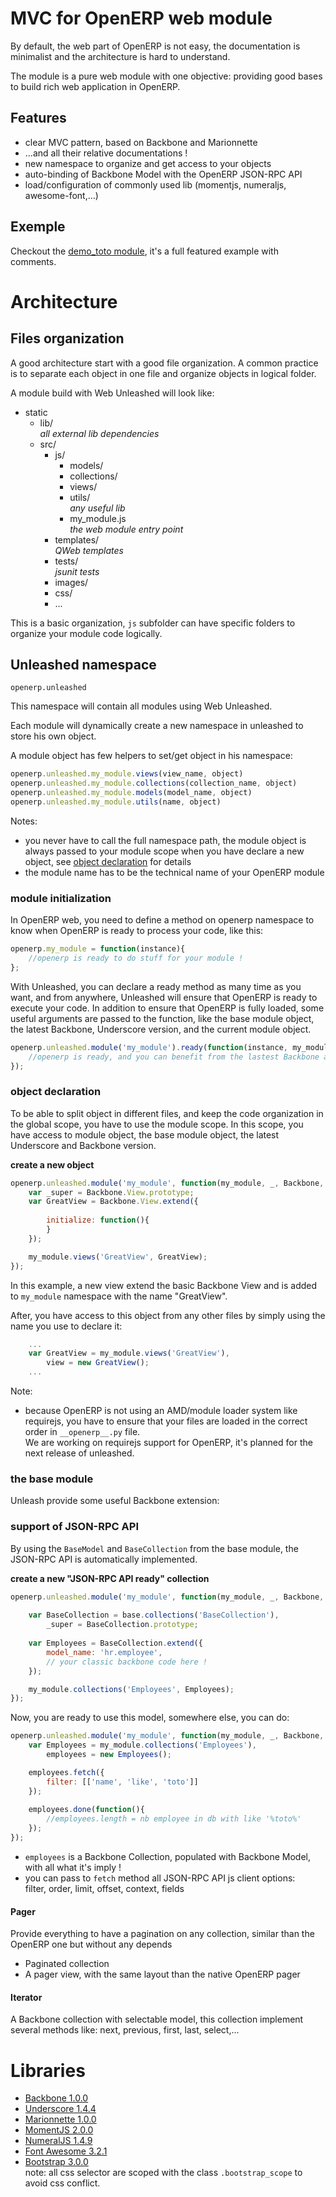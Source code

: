 # MVC for OpenERP web module 

By default, the web part of OpenERP is not easy, the documentation is minimalist and the architecture is hard to understand.

The module is a pure web module with one objective: providing good bases to build rich web application in OpenERP.

## Features

- clear MVC pattern, based on Backbone and Marionnette
- ...and all their relative documentations ! 
- new namespace to organize and get access to your objects
- auto-binding of Backbone Model with the OpenERP JSON-RPC API
- load/configuration of commonly used lib (momentjs, numeraljs, awesome-font,...) 

## Exemple

Checkout the [demo_toto module](https://github.com/trobz/openerp-web-unleashed/tree/master/demo_todo), it's a full featured example with comments. 

# Architecture

## Files organization

A good architecture start with a good file organization. A common practice is to separate each object in one file
and organize objects in logical folder.

A module build with Web Unleashed will look like:


- static
  - lib/       
    _all external lib dependencies_
  - src/
    - js/
      - models/
      - collections/
      - views/
      - utils/  
        _any useful lib_
      - my\_module.js    
        _the web module entry point_
    - templates/      
      _QWeb templates_
    - tests/      
      _jsunit tests_
    - images/
    - css/
    - ...

This is a basic organization, ```js``` subfolder can have specific folders to organize your module code logically.

## Unleashed namespace

`openerp.unleashed`

This namespace will contain all modules using Web Unleashed. 

Each module will dynamically create a new namespace in unleashed to store his own object.

A module object has few helpers to set/get object in his namespace:

```js
openerp.unleashed.my_module.views(view_name, object)
openerp.unleashed.my_module.collections(collection_name, object)
openerp.unleashed.my_module.models(model_name, object)
openerp.unleashed.my_module.utils(name, object)
```

Notes: 
- you never have to call the full namespace path, the module object is always passed to your module scope when you have declare a new object, see [object declaration](#object-declaration) for details 
- the module name has to be the technical name of your OpenERP module

### module initialization

In OpenERP web, you need to define a method on openerp namespace to know when OpenERP is ready to process your code, like this:
```js
openerp.my_module = function(instance){
    //openerp is ready to do stuff for your module !
};
```


With Unleashed, you can declare a ready method as many time as you want, and from anywhere, Unleashed will ensure that OpenERP is ready to execute your code.
In addition to ensure that OpenERP is fully loaded, some useful arguments are passed to the function, like the base module object, the latest Backbone, Underscore version, and the current module object.
```js
openerp.unleashed.module('my_module').ready(function(instance, my_module, _, Backbone, base_module) {
    //openerp is ready, and you can benefit from the lastest Backbone and Underscore version here !
});
```

### object declaration

To be able to split object in different files, and keep the code organization in the global scope, you have to use the module scope.
In this scope, you have access to module object, the base module object, the latest Underscore and Backbone version.

**create a new object**

```js
openerp.unleashed.module('my_module', function(my_module, _, Backbone, base){
    var _super = Backbone.View.prototype;
    var GreatView = Backbone.View.extend({
        
        initialize: function(){
        }
    });

    my_module.views('GreatView', GreatView);
});
```

In this example, a new view extend the basic Backbone View and is added to ```my_module``` namespace with the name "GreatView".

After, you have access to this object from any other files by simply using the name you use to declare it:

```js
    ...
    var GreatView = my_module.views('GreatView'),
        view = new GreatView();
    ...
```

Note:
- because OpenERP is not using an AMD/module loader system like requirejs, you have to ensure that your files are loaded in the correct order in ```__openerp__.py``` file.    
We are working on requirejs support for OpenERP, it's planned for the next release of unleashed.



### the base module

Unleash provide some useful Backbone extension:

### support of JSON-RPC API

By using the ```BaseModel``` and ```BaseCollection``` from the base module, the JSON-RPC API is automatically implemented.

**create a new "JSON-RPC API ready" collection**

```js
openerp.unleashed.module('my_module', function(my_module, _, Backbone, base){
    
    var BaseCollection = base.collections('BaseCollection'),
        _super = BaseCollection.prototype;
    
    var Employees = BaseCollection.extend({
        model_name: 'hr.employee',
        // your classic backbone code here !
    });

    my_module.collections('Employees', Employees);
});
```

Now, you are ready to use this model, somewhere else, you can do:
```js
openerp.unleashed.module('my_module', function(my_module, _, Backbone, base){
    var Employees = my_module.collections('Employees'),
        employees = new Employees();

    employees.fetch({
        filter: [['name', 'like', 'toto']]
    });
    
    employees.done(function(){
        //employees.length = nb employee in db with like '%toto%'
    });
});
```

- ```employees``` is a Backbone Collection, populated with Backbone Model, with all what it's imply !
- you can pass to ```fetch``` method all JSON-RPC API js client options:      
filter, order, limit, offset, context, fields  
 

#### Pager

Provide everything to have a pagination on any collection, similar than the OpenERP one but without any depends

- Paginated collection
- A pager view, with the same layout than the native OpenERP pager

#### Iterator

A Backbone collection with selectable model, this collection implement several methods like: 
next, previous, first, last, select,... 


# Libraries

- [Backbone 1.0.0](http://backbonejs.org)
- [Underscore 1.4.4](http://underscorejs.org)
- [Marionnette 1.0.0](https://github.com/marionettejs/backbone.marionette/)
- [MomentJS 2.0.0](http://momentjs.com)
- [NumeralJS 1.4.9](http://adamwdraper.github.com/Numeral-js/)
- [Font Awesome 3.2.1](http://fontawesome.io)
- [Bootstrap 3.0.0](http://getbootstrap.com)    
note: all css selector are scoped with the class ```.bootstrap_scope``` to avoid css conflict.

